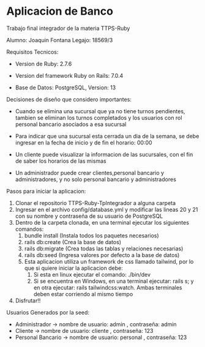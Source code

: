 # Aplicacion de Banco

Trabajo final integrador de la materia TTPS-Ruby

Alumno: Joaquin Fontana
Legajo: 18569/3

Requisitos Tecnicos:

- Version de Ruby: 2.7.6

- Version del framework Ruby on Rails: 7.0.4

- Base de Datos: PostgreSQL, Version: 13

Decisiones de diseño que considero importantes:

- Cuando se elimina una sucursal que ya no tiene turnos pendientes, tambien se eliminan los turnos completados y los usuarios con rol personal bancario asociados a esa sucursal

- Para indicar que una sucursal esta cerrada un dia de la semana, se debe ingresar en la fecha de inicio y de fin el horario: 00:00

- Un cliente puede visualizar la informacion de las sucursales, con el fin de saber los horarios de las mismas

- Un administrador puede crear clientes,personal bancario y administradores, y no solo personal bancario y administradores

Pasos para iniciar la aplicacion:

1. Clonar el repositorio TTPS-Ruby-TpIntegrador a alguna carpeta
2. Ingresar en el archivo config/database.yml y modificar las lineas 20 y 21 con su nombre y contraseña de su usuario de PostgreSQL
3. Dentro de la carpeta clonada, en una terminal ejecutar los siguientes comandos:
   1. bundle install (Instala todos los paquetes necesarios)
   2. rails db:create (Crea la base de datos)
   3. rails db:migrate (Crea todas las tablas y relaciones necesarias)
   4. rails db:seed (Ingresa valores por defecto a la base de datos)
   5. Esta aplicacion utiliza un framework de css llamado tailwind, por lo que si quiere iniciar la aplicacion debe:
      1. Si esta en linux ejecutar el comando: ./bin/dev
      2. Si se encuentra en Windows, en una terminal ejecutar: rails s; y en otra ejecutar: rails tailwindcss:watch. Ambas terminales deben estar corriendo al mismo tiempo
4. Disfrutar!!

Usuarios Generados por la seed:

- Administrador -> nombre de usuario: admin , contraseña: admin
- Cliente -> nombre de usuario: cliente , contraseña: 123
- Personal Bancario -> nombre de usuario: personal , contraseña: 123
